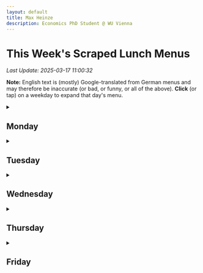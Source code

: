 ```yaml
---
layout: default
title: Max Heinze
description: Economics PhD Student @ WU Vienna
---
```


# This Week's Scraped Lunch Menus

_Last Update: 2025-03-17 11:00:32_

**Note:** English text is (mostly) Google-translated from German menus and may therefore be inaccurate (or bad, or funny, or all of the above). **Click** (or tap) on a weekday to expand that day's menu.

<details>
  <summary><h2>Monday</h2></summary>
  <table class="dataframe menu-table">
  <tbody>
    <tr>
      <td>Baschly</td>
      <td>Meat</td>
      <td>Baschly decided to upload an image-based menu this week. So please follow the link to your right if you want to access their menu.</td>
      <td></td>
      <td><a href="https://baschly.com/wpb/wp-content/uploads/2025/03/baschly-lunch-special-jan-2025-03-17-kosher-.jpg">Link</a></td>
    </tr>
    <tr>
      <td>Baschly</td>
      <td>Veggie</td>
      <td>Baschly decided to upload an image-based menu this week. So please follow the link to your right if you want to access their menu.</td>
      <td></td>
      <td><a href="https://baschly.com/wpb/wp-content/uploads/2025/03/baschly-lunch-special-jan-2025-03-17-kosher-.jpg">Link</a></td>
    </tr>
    <tr>
      <td>Das Campus Hot Stuff</td>
      <td></td>
      <td>Das Campus Hot Stuff only posts their lunch options on Facebook, so please follow the link to your right if you want to access their menu.</td>
      <td></td>
      <td><a href="https://www.facebook.com/dchotstuff">Link</a></td>
    </tr>
    <tr>
      <td>Finn</td>
      <td>ASIA BOX TO GO</td>
      <td></td>
      <td></td>
      <td><a href="https://finn.wien/collections/mittagsmenu">Link</a></td>
    </tr>
    <tr>
      <td>Finn</td>
      <td>ASIA BOX TO GO</td>
      <td></td>
      <td></td>
      <td><a href="https://finn.wien/collections/mittagsmenu">Link</a></td>
    </tr>
    <tr>
      <td>Finn</td>
      <td>M1</td>
      <td></td>
      <td></td>
      <td><a href="https://finn.wien/collections/mittagsmenu">Link</a></td>
    </tr>
    <tr>
      <td>Finn</td>
      <td>M1</td>
      <td></td>
      <td></td>
      <td><a href="https://finn.wien/collections/mittagsmenu">Link</a></td>
    </tr>
    <tr>
      <td>Finn</td>
      <td>M1</td>
      <td></td>
      <td></td>
      <td><a href="https://finn.wien/collections/mittagsmenu">Link</a></td>
    </tr>
    <tr>
      <td>Finn</td>
      <td>M1</td>
      <td></td>
      <td></td>
      <td><a href="https://finn.wien/collections/mittagsmenu">Link</a></td>
    </tr>
    <tr>
      <td>Finn</td>
      <td>M2</td>
      <td></td>
      <td></td>
      <td><a href="https://finn.wien/collections/mittagsmenu">Link</a></td>
    </tr>
    <tr>
      <td>Finn</td>
      <td>M2</td>
      <td></td>
      <td></td>
      <td><a href="https://finn.wien/collections/mittagsmenu">Link</a></td>
    </tr>
    <tr>
      <td>Finn</td>
      <td>M2</td>
      <td></td>
      <td></td>
      <td><a href="https://finn.wien/collections/mittagsmenu">Link</a></td>
    </tr>
    <tr>
      <td>Finn</td>
      <td>M2</td>
      <td></td>
      <td></td>
      <td><a href="https://finn.wien/collections/mittagsmenu">Link</a></td>
    </tr>
    <tr>
      <td>Finn</td>
      <td>M3</td>
      <td></td>
      <td></td>
      <td><a href="https://finn.wien/collections/mittagsmenu">Link</a></td>
    </tr>
    <tr>
      <td>Finn</td>
      <td>M3</td>
      <td></td>
      <td></td>
      <td><a href="https://finn.wien/collections/mittagsmenu">Link</a></td>
    </tr>
    <tr>
      <td>Finn</td>
      <td>Soup</td>
      <td></td>
      <td></td>
      <td><a href="https://finn.wien/collections/mittagsmenu">Link</a></td>
    </tr>
    <tr>
      <td>Finn</td>
      <td>Soup</td>
      <td></td>
      <td></td>
      <td><a href="https://finn.wien/collections/mittagsmenu">Link</a></td>
    </tr>
    <tr>
      <td>Glashaus</td>
      <td>Fisch & Fleisch</td>
      <td>Gebratene Hühnerkeulemit Erbsenreis und Natursaft (LO)</td>
      <td>14.90</td>
      <td><a href="https://www.dasglashaus.at/menues">Link</a></td>
    </tr>
    <tr>
      <td>Glashaus</td>
      <td>Fisch & Fleisch</td>
      <td>Fried chicken monitors' rice and natural juice (LO)</td>
      <td>14.90</td>
      <td><a href="https://www.dasglashaus.at/menues">Link</a></td>
    </tr>
    <tr>
      <td>Glashaus</td>
      <td>Vegetarisch</td>
      <td>Gnocchiin cremiger Wildpilzsauce (AGLO)</td>
      <td>13.90</td>
      <td><a href="https://www.dasglashaus.at/menues">Link</a></td>
    </tr>
    <tr>
      <td>Glashaus</td>
      <td>Vegetarisch</td>
      <td>Gnocchiin creamy wild mushroom sauce (AGLO)</td>
      <td>13.90</td>
      <td><a href="https://www.dasglashaus.at/menues">Link</a></td>
    </tr>
    <tr>
      <td>Library</td>
      <td>Meat</td>
      <td>Hühnchen-Enchiladas:Im Ofen gebackener Hühnchen-Burrito mit Tomaten-Käse-Soße, begleitet von mexikanischem Reis, gemischtem Bohnenpüree und frischer Salsa mit Koriander</td>
      <td>10.00</td>
      <td><a href="https://lia.coffee">Link</a></td>
    </tr>
    <tr>
      <td>Library</td>
      <td>Meat</td>
      <td>Pulled Chicken Enchiladas: Chicken Burrito baked in the oven in a cheesy sauce, accompanied by Mexican Rice, mixed Bean Puree,and fresh Salsa with Coriander (A,G)MEAT€ 10,00</td>
      <td>10.00</td>
      <td><a href="https://lia.coffee">Link</a></td>
    </tr>
    <tr>
      <td>Library</td>
      <td>Veggie</td>
      <td>Bohnen-Enchiladas:Im Ofen gebackener Käse-Bohnen-Burrito mit Tomaten-Käse-Soße, begleitet von mexikanischem Reis, gemischtem Bohnenpüree und frischer Salsa mit Koriander</td>
      <td>10.00</td>
      <td><a href="https://lia.coffee">Link</a></td>
    </tr>
    <tr>
      <td>Library</td>
      <td>Veggie</td>
      <td>Bean Enchiladas: Cheese and Bean Burrito baked in the oven in a cheesy sauce, accompanied by Mexican Rice, mixed Bean Puree, and fresh Salsa with Coriander (A, G)VEGGIE€ 10,00</td>
      <td>10.00</td>
      <td><a href="https://lia.coffee">Link</a></td>
    </tr>
    <tr>
      <td>Mensa</td>
      <td></td>
      <td>Selchfleischknödel | Sauerkraut | Kümmelsaft G,L</td>
      <td></td>
      <td><a href="https://www.wumensa.at/menuplan-deutsch">Link</a></td>
    </tr>
    <tr>
      <td>Mensa</td>
      <td></td>
      <td>Selch meat dumplings |Sauerkraut |Caraway juice g, l</td>
      <td></td>
      <td><a href="https://www.wumensa.at/menuplan-deutsch">Link</a></td>
    </tr>
    <tr>
      <td>Mensa</td>
      <td>Bowls & Co</td>
      <td></td>
      <td></td>
      <td><a href="https://www.wumensa.at/menuplan-deutsch">Link</a></td>
    </tr>
    <tr>
      <td>Mensa</td>
      <td>Bowls & Co</td>
      <td></td>
      <td></td>
      <td><a href="https://www.wumensa.at/menuplan-deutsch">Link</a></td>
    </tr>
    <tr>
      <td>Mensa</td>
      <td>Global & Grill</td>
      <td>Puten Gyros Pita | Tsatsiki | Tomaten,Gurken,Zwiebel,K raut | Wedges A,G,L</td>
      <td></td>
      <td><a href="https://www.wumensa.at/menuplan-deutsch">Link</a></td>
    </tr>
    <tr>
      <td>Mensa</td>
      <td>Global & Grill</td>
      <td>Turkey gyros pita |Tsatsiki |Tomatoes, cucumbers, onion, K Raut |Wedges A, G, L</td>
      <td></td>
      <td><a href="https://www.wumensa.at/menuplan-deutsch">Link</a></td>
    </tr>
    <tr>
      <td>Mensa</td>
      <td>Meaty</td>
      <td>Selchfleischknödel | Sauerkraut | Kümmelsaft G,L</td>
      <td></td>
      <td><a href="https://www.wumensa.at/menuplan-deutsch">Link</a></td>
    </tr>
    <tr>
      <td>Mensa</td>
      <td>Meaty</td>
      <td>Selch meat dumplings |Sauerkraut |Caraway juice g, l</td>
      <td></td>
      <td><a href="https://www.wumensa.at/menuplan-deutsch">Link</a></td>
    </tr>
    <tr>
      <td>Mensa</td>
      <td>Pasta & Co</td>
      <td>Hausgemachte Pasta (A) Hausgemachte Gnocchi (A,C,G) wahlweise Tomatensauce oder Pesto Rosso Rinder Bolognese Aufpreis</td>
      <td></td>
      <td><a href="https://www.wumensa.at/menuplan-deutsch">Link</a></td>
    </tr>
    <tr>
      <td>Mensa</td>
      <td>Pasta & Co</td>
      <td>Homemade pasta (a) homemade gnocchi (a, c, g) optionally tomato sauce or pesto rosso cattle bolognese surcharge</td>
      <td></td>
      <td><a href="https://www.wumensa.at/menuplan-deutsch">Link</a></td>
    </tr>
    <tr>
      <td>Mensa</td>
      <td>Pizza & Co</td>
      <td>Pizza Margherita Pizza Speciale</td>
      <td></td>
      <td><a href="https://www.wumensa.at/menuplan-deutsch">Link</a></td>
    </tr>
    <tr>
      <td>Mensa</td>
      <td>Pizza & Co</td>
      <td>Pizza Margherita Pizza Speciale</td>
      <td></td>
      <td><a href="https://www.wumensa.at/menuplan-deutsch">Link</a></td>
    </tr>
    <tr>
      <td>Mensa</td>
      <td>Powered by plants 100% plant based or Veggie</td>
      <td>Planted Paprikageschnetzeltes | Spätzle A,L</td>
      <td></td>
      <td><a href="https://www.wumensa.at/menuplan-deutsch">Link</a></td>
    </tr>
    <tr>
      <td>Mensa</td>
      <td>Powered by plants 100% plant based or Veggie</td>
      <td>Planted paprika scienceSpaetzle A, L</td>
      <td></td>
      <td><a href="https://www.wumensa.at/menuplan-deutsch">Link</a></td>
    </tr>
    <tr>
      <td>Mensa</td>
      <td>Soup Deal</td>
      <td>laut Tagesaushang</td>
      <td></td>
      <td><a href="https://www.wumensa.at/menuplan-deutsch">Link</a></td>
    </tr>
    <tr>
      <td>Mensa</td>
      <td>Soup Deal</td>
      <td>According to the daylike</td>
      <td></td>
      <td><a href="https://www.wumensa.at/menuplan-deutsch">Link</a></td>
    </tr>
    <tr>
      <td>Mensa</td>
      <td>Tagesuppe</td>
      <td>Klare Gemüsesuppe | Einlage A,C,G,L</td>
      <td></td>
      <td><a href="https://www.wumensa.at/menuplan-deutsch">Link</a></td>
    </tr>
    <tr>
      <td>Mensa</td>
      <td>Tagesuppe</td>
      <td>Clear vegetable soup |Inlay A, C, G, L</td>
      <td></td>
      <td><a href="https://www.wumensa.at/menuplan-deutsch">Link</a></td>
    </tr>
  </tbody>
</table>
</details>

<details>
  <summary><h2>Tuesday</h2></summary>
  <table class="dataframe menu-table">
  <tbody>
    <tr>
      <td>Baschly</td>
      <td>Meat</td>
      <td>Baschly decided to upload an image-based menu this week. So please follow the link to your right if you want to access their menu.</td>
      <td></td>
      <td><a href="https://baschly.com/wpb/wp-content/uploads/2025/03/baschly-lunch-special-jan-2025-03-17-kosher-.jpg">Link</a></td>
    </tr>
    <tr>
      <td>Baschly</td>
      <td>Veggie</td>
      <td>Baschly decided to upload an image-based menu this week. So please follow the link to your right if you want to access their menu.</td>
      <td></td>
      <td><a href="https://baschly.com/wpb/wp-content/uploads/2025/03/baschly-lunch-special-jan-2025-03-17-kosher-.jpg">Link</a></td>
    </tr>
    <tr>
      <td>Das Campus Hot Stuff</td>
      <td></td>
      <td>Das Campus Hot Stuff only posts their lunch options on Facebook, so please follow the link to your right if you want to access their menu.</td>
      <td></td>
      <td><a href="https://www.facebook.com/dchotstuff">Link</a></td>
    </tr>
    <tr>
      <td>Finn</td>
      <td>ASIA BOX TO GO</td>
      <td></td>
      <td></td>
      <td><a href="https://finn.wien/collections/mittagsmenu">Link</a></td>
    </tr>
    <tr>
      <td>Finn</td>
      <td>ASIA BOX TO GO</td>
      <td></td>
      <td></td>
      <td><a href="https://finn.wien/collections/mittagsmenu">Link</a></td>
    </tr>
    <tr>
      <td>Finn</td>
      <td>M3</td>
      <td></td>
      <td></td>
      <td><a href="https://finn.wien/collections/mittagsmenu">Link</a></td>
    </tr>
    <tr>
      <td>Finn</td>
      <td>M3</td>
      <td></td>
      <td></td>
      <td><a href="https://finn.wien/collections/mittagsmenu">Link</a></td>
    </tr>
    <tr>
      <td>Glashaus</td>
      <td>Fisch & Fleisch</td>
      <td>Rindsrouladenmit Erdäpfelpüree (GLO)</td>
      <td>14.90</td>
      <td><a href="https://www.dasglashaus.at/menues">Link</a></td>
    </tr>
    <tr>
      <td>Glashaus</td>
      <td>Fisch & Fleisch</td>
      <td>Beef roulades with potato puree (Glo)</td>
      <td>14.90</td>
      <td><a href="https://www.dasglashaus.at/menues">Link</a></td>
    </tr>
    <tr>
      <td>Glashaus</td>
      <td>Vegetarisch</td>
      <td>Bärlauch-ErdäpfelStrudel mit Bärlauchdip und Blattsalat (ACG)</td>
      <td>13.90</td>
      <td><a href="https://www.dasglashaus.at/menues">Link</a></td>
    </tr>
    <tr>
      <td>Glashaus</td>
      <td>Vegetarisch</td>
      <td>Bärlauch-Erdäpfelstrudel with wild garlic dip and leaf salad (ACG)</td>
      <td>13.90</td>
      <td><a href="https://www.dasglashaus.at/menues">Link</a></td>
    </tr>
    <tr>
      <td>Library</td>
      <td>Meat</td>
      <td>Kokosnuss-Huhn-Thai-Curry:Grünes Curry mit Kokosmilch, gebratenem Hähnchen, Champignons, Paprika und Zuckererbsen, serviert mit Jasminreis</td>
      <td>10.00</td>
      <td><a href="https://lia.coffee">Link</a></td>
    </tr>
    <tr>
      <td>Library</td>
      <td>Meat</td>
      <td>Coconut-Chicken-Thai Curry: Green Curry with Coconut Milk, roasted Chicken, Mushrooms, Bell Peppers,Sugar Snap Peas served with Jasmine Rice (A, D, L)MEAT€ 10,00</td>
      <td>10.00</td>
      <td><a href="https://lia.coffee">Link</a></td>
    </tr>
    <tr>
      <td>Library</td>
      <td>Veggie</td>
      <td>Grünes Süßkartoffel-Thai-Curry:Spinat und Kokosmilch, grünes Curry, Süßkartoffeln, Zucchini, Champignons, Tofu und Auberginen, serviert mit Jasminreis</td>
      <td>10.00</td>
      <td><a href="https://lia.coffee">Link</a></td>
    </tr>
    <tr>
      <td>Library</td>
      <td>Veggie</td>
      <td>Green-Sweet Potato-Thai Curry: Spinach and Coconut Milk, Green Curry, Sweet Potatoes, Zucchini,Mushrooms, Tofu, and Aubergine served with Jasmine Rice (A, D, F, L)VEGGIE€ 10,00</td>
      <td>10.00</td>
      <td><a href="https://lia.coffee">Link</a></td>
    </tr>
    <tr>
      <td>Mensa</td>
      <td></td>
      <td>Naturschnitzel vom Schwein | Erbsenreis | Natursaft A,L,M,F</td>
      <td></td>
      <td><a href="https://www.wumensa.at/menuplan-deutsch">Link</a></td>
    </tr>
    <tr>
      <td>Mensa</td>
      <td></td>
      <td>Natural schnitzel from pig |Pea rice |Natural juice a, l, m, f</td>
      <td></td>
      <td><a href="https://www.wumensa.at/menuplan-deutsch">Link</a></td>
    </tr>
    <tr>
      <td>Mensa</td>
      <td>Bowls & Co</td>
      <td>Pizza Margherita Pizza Speciale</td>
      <td></td>
      <td><a href="https://www.wumensa.at/menuplan-deutsch">Link</a></td>
    </tr>
    <tr>
      <td>Mensa</td>
      <td>Bowls & Co</td>
      <td>Pizza Margherita Pizza Speciale</td>
      <td></td>
      <td><a href="https://www.wumensa.at/menuplan-deutsch">Link</a></td>
    </tr>
    <tr>
      <td>Mensa</td>
      <td>Global & Grill</td>
      <td>Chili Beef Burrito | Bohnenreis | Cheddar Cheese Sauce | Dips | Tortilla Chips A,F,G,L,M</td>
      <td></td>
      <td><a href="https://www.wumensa.at/menuplan-deutsch">Link</a></td>
    </tr>
    <tr>
      <td>Mensa</td>
      <td>Global & Grill</td>
      <td>Chili Beef Burrito |Bean rice |Cheddar cheese sauce |Dips |Tortilla chips a, f, g, l, m</td>
      <td></td>
      <td><a href="https://www.wumensa.at/menuplan-deutsch">Link</a></td>
    </tr>
    <tr>
      <td>Mensa</td>
      <td>Meaty</td>
      <td>Naturschnitzel vom Schwein | Erbsenreis | Natursaft A,L,M,F</td>
      <td></td>
      <td><a href="https://www.wumensa.at/menuplan-deutsch">Link</a></td>
    </tr>
    <tr>
      <td>Mensa</td>
      <td>Meaty</td>
      <td>Natural schnitzel from pig |Pea rice |Natural juice a, l, m, f</td>
      <td></td>
      <td><a href="https://www.wumensa.at/menuplan-deutsch">Link</a></td>
    </tr>
    <tr>
      <td>Mensa</td>
      <td>Pasta & Co</td>
      <td>Hausgemachte Pasta (A) Hausgemachte Gnocchi (A,C,G) wahlweise Tomatensauce oder Pesto Rosso Rinder Bolognese Aufpreis</td>
      <td></td>
      <td><a href="https://www.wumensa.at/menuplan-deutsch">Link</a></td>
    </tr>
    <tr>
      <td>Mensa</td>
      <td>Pasta & Co</td>
      <td>Homemade pasta (a) homemade gnocchi (a, c, g) optionally tomato sauce or pesto rosso cattle bolognese surcharge</td>
      <td></td>
      <td><a href="https://www.wumensa.at/menuplan-deutsch">Link</a></td>
    </tr>
    <tr>
      <td>Mensa</td>
      <td>Pizza & Co</td>
      <td>Pizza Margherita Pizza Speciale</td>
      <td></td>
      <td><a href="https://www.wumensa.at/menuplan-deutsch">Link</a></td>
    </tr>
    <tr>
      <td>Mensa</td>
      <td>Pizza & Co</td>
      <td>Pizza Margherita Pizza Speciale</td>
      <td></td>
      <td><a href="https://www.wumensa.at/menuplan-deutsch">Link</a></td>
    </tr>
    <tr>
      <td>Mensa</td>
      <td>Powered by plants 100% plant based or Veggie</td>
      <td>Veganer Faschierter Braten | Bärlauch- Kartoffelpüree | Jus | Röstzwiebel A,F,H,M,P</td>
      <td></td>
      <td><a href="https://www.wumensa.at/menuplan-deutsch">Link</a></td>
    </tr>
    <tr>
      <td>Mensa</td>
      <td>Powered by plants 100% plant based or Veggie</td>
      <td>Vegan fascinated roast |Bear garlic potato puree |Jus |Röst onweed A, F, H, M, P</td>
      <td></td>
      <td><a href="https://www.wumensa.at/menuplan-deutsch">Link</a></td>
    </tr>
    <tr>
      <td>Mensa</td>
      <td>Soup Deal</td>
      <td>Cremesuppe vom Frühlingslauch A,L</td>
      <td></td>
      <td><a href="https://www.wumensa.at/menuplan-deutsch">Link</a></td>
    </tr>
    <tr>
      <td>Mensa</td>
      <td>Soup Deal</td>
      <td>Cream soup from spring garlic A, L</td>
      <td></td>
      <td><a href="https://www.wumensa.at/menuplan-deutsch">Link</a></td>
    </tr>
    <tr>
      <td>Mensa</td>
      <td>Tagesuppe</td>
      <td>Cremesuppe vom Frühlingslauch A,L</td>
      <td></td>
      <td><a href="https://www.wumensa.at/menuplan-deutsch">Link</a></td>
    </tr>
    <tr>
      <td>Mensa</td>
      <td>Tagesuppe</td>
      <td>Cream soup from spring garlic A, L</td>
      <td></td>
      <td><a href="https://www.wumensa.at/menuplan-deutsch">Link</a></td>
    </tr>
  </tbody>
</table>
</details>

<details>
  <summary><h2>Wednesday</h2></summary>
  <table class="dataframe menu-table">
  <tbody>
    <tr>
      <td>Baschly</td>
      <td>Meat</td>
      <td>Baschly decided to upload an image-based menu this week. So please follow the link to your right if you want to access their menu.</td>
      <td></td>
      <td><a href="https://baschly.com/wpb/wp-content/uploads/2025/03/baschly-lunch-special-jan-2025-03-17-kosher-.jpg">Link</a></td>
    </tr>
    <tr>
      <td>Baschly</td>
      <td>Veggie</td>
      <td>Baschly decided to upload an image-based menu this week. So please follow the link to your right if you want to access their menu.</td>
      <td></td>
      <td><a href="https://baschly.com/wpb/wp-content/uploads/2025/03/baschly-lunch-special-jan-2025-03-17-kosher-.jpg">Link</a></td>
    </tr>
    <tr>
      <td>Das Campus Hot Stuff</td>
      <td></td>
      <td>Das Campus Hot Stuff only posts their lunch options on Facebook, so please follow the link to your right if you want to access their menu.</td>
      <td></td>
      <td><a href="https://www.facebook.com/dchotstuff">Link</a></td>
    </tr>
    <tr>
      <td>Finn</td>
      <td>ASIA BOX TO GO</td>
      <td></td>
      <td></td>
      <td><a href="https://finn.wien/collections/mittagsmenu">Link</a></td>
    </tr>
    <tr>
      <td>Finn</td>
      <td>ASIA BOX TO GO</td>
      <td></td>
      <td></td>
      <td><a href="https://finn.wien/collections/mittagsmenu">Link</a></td>
    </tr>
    <tr>
      <td>Finn</td>
      <td>M1</td>
      <td></td>
      <td></td>
      <td><a href="https://finn.wien/collections/mittagsmenu">Link</a></td>
    </tr>
    <tr>
      <td>Finn</td>
      <td>M1</td>
      <td></td>
      <td></td>
      <td><a href="https://finn.wien/collections/mittagsmenu">Link</a></td>
    </tr>
    <tr>
      <td>Finn</td>
      <td>M2</td>
      <td></td>
      <td></td>
      <td><a href="https://finn.wien/collections/mittagsmenu">Link</a></td>
    </tr>
    <tr>
      <td>Finn</td>
      <td>M2</td>
      <td></td>
      <td></td>
      <td><a href="https://finn.wien/collections/mittagsmenu">Link</a></td>
    </tr>
    <tr>
      <td>Finn</td>
      <td>M3</td>
      <td></td>
      <td></td>
      <td><a href="https://finn.wien/collections/mittagsmenu">Link</a></td>
    </tr>
    <tr>
      <td>Finn</td>
      <td>M3</td>
      <td></td>
      <td></td>
      <td><a href="https://finn.wien/collections/mittagsmenu">Link</a></td>
    </tr>
    <tr>
      <td>Finn</td>
      <td>Soup</td>
      <td></td>
      <td></td>
      <td><a href="https://finn.wien/collections/mittagsmenu">Link</a></td>
    </tr>
    <tr>
      <td>Finn</td>
      <td>Soup</td>
      <td></td>
      <td></td>
      <td><a href="https://finn.wien/collections/mittagsmenu">Link</a></td>
    </tr>
    <tr>
      <td>Glashaus</td>
      <td>Fisch & Fleisch</td>
      <td>Spaghetti Carbonara(ACG)</td>
      <td>14.90</td>
      <td><a href="https://www.dasglashaus.at/menues">Link</a></td>
    </tr>
    <tr>
      <td>Glashaus</td>
      <td>Fisch & Fleisch</td>
      <td>Spaghetti Carbonara (ACG)</td>
      <td>14.90</td>
      <td><a href="https://www.dasglashaus.at/menues">Link</a></td>
    </tr>
    <tr>
      <td>Glashaus</td>
      <td>Vegetarisch</td>
      <td>Spinatgnocchiin Verdure-Sauce (AGLO)</td>
      <td>13.90</td>
      <td><a href="https://www.dasglashaus.at/menues">Link</a></td>
    </tr>
    <tr>
      <td>Glashaus</td>
      <td>Vegetarisch</td>
      <td>Spinatnocchi's Verdura sauce (Aglio)</td>
      <td>13.90</td>
      <td><a href="https://www.dasglashaus.at/menues">Link</a></td>
    </tr>
    <tr>
      <td>Library</td>
      <td>Meat</td>
      <td>Rindfleisch Bulgogi Reisschüssel:Mariniertes Rinderhackfleisch „Bulgogi-Style“ mit Jasminreis, Kimchi, Karotten, Gurkenscheiben und Frühlingszwiebeln</td>
      <td>10.00</td>
      <td><a href="https://lia.coffee">Link</a></td>
    </tr>
    <tr>
      <td>Library</td>
      <td>Meat</td>
      <td>Beef Bulgogi Rice Bowl: Marinated Ground Beef ‘Bulgogi style’ with jasmine rice, kimchi, carrot, sliced cucumber, spring onion (A,D, F, N)MEAT€ 10,00</td>
      <td>10.00</td>
      <td><a href="https://lia.coffee">Link</a></td>
    </tr>
    <tr>
      <td>Library</td>
      <td>Veggie</td>
      <td>Gemüse-Bulgogi-Reisschüssel:Marinierter Tofu und Pilze nach „Bulgogi-Style“ mit Jasminreis, Kimchi, Karotten, Gurkenscheiben und Frühlingszwiebeln</td>
      <td>10.00</td>
      <td><a href="https://lia.coffee">Link</a></td>
    </tr>
    <tr>
      <td>Library</td>
      <td>Veggie</td>
      <td>Veggie Bulgogi Rice Bowl: Marinated Tofu and Mushrooms ‘Bulgogi style’ with jasmine rice, kimchi, carrot, sliced cucumber, spring onion (A, D, F, N)VEGGIE€ 10,00</td>
      <td>10.00</td>
      <td><a href="https://lia.coffee">Link</a></td>
    </tr>
    <tr>
      <td>Mensa</td>
      <td></td>
      <td>Gebackenes Hühnerschnitzel | Petersilkartoffel A,C,G</td>
      <td></td>
      <td><a href="https://www.wumensa.at/menuplan-deutsch">Link</a></td>
    </tr>
    <tr>
      <td>Mensa</td>
      <td></td>
      <td>Baked chicken schnitzel |Petersil potato A, C, G</td>
      <td></td>
      <td><a href="https://www.wumensa.at/menuplan-deutsch">Link</a></td>
    </tr>
    <tr>
      <td>Mensa</td>
      <td>Bowls & Co</td>
      <td></td>
      <td></td>
      <td><a href="https://www.wumensa.at/menuplan-deutsch">Link</a></td>
    </tr>
    <tr>
      <td>Mensa</td>
      <td>Bowls & Co</td>
      <td></td>
      <td></td>
      <td><a href="https://www.wumensa.at/menuplan-deutsch">Link</a></td>
    </tr>
    <tr>
      <td>Mensa</td>
      <td>Global & Grill</td>
      <td>Bao Buns Pulled Pork oder Planted Pulled BBQ A,F,G</td>
      <td></td>
      <td><a href="https://www.wumensa.at/menuplan-deutsch">Link</a></td>
    </tr>
    <tr>
      <td>Mensa</td>
      <td>Global & Grill</td>
      <td>Bao Buns Pulled Pork or Planted Pulled BBQ A, F, G</td>
      <td></td>
      <td><a href="https://www.wumensa.at/menuplan-deutsch">Link</a></td>
    </tr>
    <tr>
      <td>Mensa</td>
      <td>Meaty</td>
      <td>Gebackenes Hühnerschnitzel | Petersilkartoffel A,C,G</td>
      <td></td>
      <td><a href="https://www.wumensa.at/menuplan-deutsch">Link</a></td>
    </tr>
    <tr>
      <td>Mensa</td>
      <td>Meaty</td>
      <td>Baked chicken schnitzel |Petersil potato A, C, G</td>
      <td></td>
      <td><a href="https://www.wumensa.at/menuplan-deutsch">Link</a></td>
    </tr>
    <tr>
      <td>Mensa</td>
      <td>Pasta & Co</td>
      <td>Hausgemachte Pasta (A) Hausgemachte Gnocchi (A,C,G) wahlweise Tomatensauce oder Pesto Rosso Rinder Bolognese Aufpreis</td>
      <td></td>
      <td><a href="https://www.wumensa.at/menuplan-deutsch">Link</a></td>
    </tr>
    <tr>
      <td>Mensa</td>
      <td>Pasta & Co</td>
      <td>Homemade pasta (a) homemade gnocchi (a, c, g) optionally tomato sauce or pesto rosso cattle bolognese surcharge</td>
      <td></td>
      <td><a href="https://www.wumensa.at/menuplan-deutsch">Link</a></td>
    </tr>
    <tr>
      <td>Mensa</td>
      <td>Pizza & Co</td>
      <td>XXX</td>
      <td></td>
      <td><a href="https://www.wumensa.at/menuplan-deutsch">Link</a></td>
    </tr>
    <tr>
      <td>Mensa</td>
      <td>Pizza & Co</td>
      <td>XXX</td>
      <td></td>
      <td><a href="https://www.wumensa.at/menuplan-deutsch">Link</a></td>
    </tr>
    <tr>
      <td>Mensa</td>
      <td>Powered by plants 100% plant based or Veggie</td>
      <td>Gemüse Rahmlinsen | Serviettenknödel A,C,G,L,M,O</td>
      <td></td>
      <td><a href="https://www.wumensa.at/menuplan-deutsch">Link</a></td>
    </tr>
    <tr>
      <td>Mensa</td>
      <td>Powered by plants 100% plant based or Veggie</td>
      <td>Vegetables cream lenses |Napkin dumplings A, C, G, L, M, O</td>
      <td></td>
      <td><a href="https://www.wumensa.at/menuplan-deutsch">Link</a></td>
    </tr>
    <tr>
      <td>Mensa</td>
      <td>Soup Deal</td>
      <td>Klare Gemüsesuppe | Einlage A,C,G,L</td>
      <td></td>
      <td><a href="https://www.wumensa.at/menuplan-deutsch">Link</a></td>
    </tr>
    <tr>
      <td>Mensa</td>
      <td>Soup Deal</td>
      <td>Clear vegetable soup |Inlay A, C, G, L</td>
      <td></td>
      <td><a href="https://www.wumensa.at/menuplan-deutsch">Link</a></td>
    </tr>
    <tr>
      <td>Mensa</td>
      <td>Tagesuppe</td>
      <td>Klare Gemüsesuppe | Einlage A,C,G,L</td>
      <td></td>
      <td><a href="https://www.wumensa.at/menuplan-deutsch">Link</a></td>
    </tr>
    <tr>
      <td>Mensa</td>
      <td>Tagesuppe</td>
      <td>Clear vegetable soup |Inlay A, C, G, L</td>
      <td></td>
      <td><a href="https://www.wumensa.at/menuplan-deutsch">Link</a></td>
    </tr>
  </tbody>
</table>
</details>

<details>
  <summary><h2>Thursday</h2></summary>
  <table class="dataframe menu-table">
  <tbody>
    <tr>
      <td>Baschly</td>
      <td>Meat</td>
      <td>Baschly decided to upload an image-based menu this week. So please follow the link to your right if you want to access their menu.</td>
      <td></td>
      <td><a href="https://baschly.com/wpb/wp-content/uploads/2025/03/baschly-lunch-special-jan-2025-03-17-kosher-.jpg">Link</a></td>
    </tr>
    <tr>
      <td>Baschly</td>
      <td>Veggie</td>
      <td>Baschly decided to upload an image-based menu this week. So please follow the link to your right if you want to access their menu.</td>
      <td></td>
      <td><a href="https://baschly.com/wpb/wp-content/uploads/2025/03/baschly-lunch-special-jan-2025-03-17-kosher-.jpg">Link</a></td>
    </tr>
    <tr>
      <td>Das Campus Hot Stuff</td>
      <td></td>
      <td>Das Campus Hot Stuff only posts their lunch options on Facebook, so please follow the link to your right if you want to access their menu.</td>
      <td></td>
      <td><a href="https://www.facebook.com/dchotstuff">Link</a></td>
    </tr>
    <tr>
      <td>Finn</td>
      <td>ASIA BOX TO GO</td>
      <td></td>
      <td></td>
      <td><a href="https://finn.wien/collections/mittagsmenu">Link</a></td>
    </tr>
    <tr>
      <td>Finn</td>
      <td>ASIA BOX TO GO</td>
      <td></td>
      <td></td>
      <td><a href="https://finn.wien/collections/mittagsmenu">Link</a></td>
    </tr>
    <tr>
      <td>Finn</td>
      <td>M1</td>
      <td></td>
      <td></td>
      <td><a href="https://finn.wien/collections/mittagsmenu">Link</a></td>
    </tr>
    <tr>
      <td>Finn</td>
      <td>M1</td>
      <td></td>
      <td></td>
      <td><a href="https://finn.wien/collections/mittagsmenu">Link</a></td>
    </tr>
    <tr>
      <td>Finn</td>
      <td>M2</td>
      <td></td>
      <td></td>
      <td><a href="https://finn.wien/collections/mittagsmenu">Link</a></td>
    </tr>
    <tr>
      <td>Finn</td>
      <td>M2</td>
      <td></td>
      <td></td>
      <td><a href="https://finn.wien/collections/mittagsmenu">Link</a></td>
    </tr>
    <tr>
      <td>Finn</td>
      <td>M3</td>
      <td></td>
      <td></td>
      <td><a href="https://finn.wien/collections/mittagsmenu">Link</a></td>
    </tr>
    <tr>
      <td>Finn</td>
      <td>M3</td>
      <td></td>
      <td></td>
      <td><a href="https://finn.wien/collections/mittagsmenu">Link</a></td>
    </tr>
    <tr>
      <td>Finn</td>
      <td>Soup</td>
      <td></td>
      <td></td>
      <td><a href="https://finn.wien/collections/mittagsmenu">Link</a></td>
    </tr>
    <tr>
      <td>Finn</td>
      <td>Soup</td>
      <td></td>
      <td></td>
      <td><a href="https://finn.wien/collections/mittagsmenu">Link</a></td>
    </tr>
    <tr>
      <td>Glashaus</td>
      <td>Fisch & Fleisch</td>
      <td>Puten Rahm-Gulaschmit Basmati Reis (GLO)</td>
      <td>14.90</td>
      <td><a href="https://www.dasglashaus.at/menues">Link</a></td>
    </tr>
    <tr>
      <td>Glashaus</td>
      <td>Fisch & Fleisch</td>
      <td>Turkeys cream goulashmit basmati rice (glo)</td>
      <td>14.90</td>
      <td><a href="https://www.dasglashaus.at/menues">Link</a></td>
    </tr>
    <tr>
      <td>Glashaus</td>
      <td>Vegetarisch</td>
      <td>Bärlauch Nockerlmit Schmelzkäse und Röstzwiebel (ACG)</td>
      <td>13.90</td>
      <td><a href="https://www.dasglashaus.at/menues">Link</a></td>
    </tr>
    <tr>
      <td>Glashaus</td>
      <td>Vegetarisch</td>
      <td>Bear garlic Nockerlmit melting cheese and roast onweed (ACG)</td>
      <td>13.90</td>
      <td><a href="https://www.dasglashaus.at/menues">Link</a></td>
    </tr>
    <tr>
      <td>Library</td>
      <td>Meat</td>
      <td>Rindfleisch Kebab Couscous Bowl:Griechischer Gurken-Tomaten-Salat, Rotkohl, Spinat und Zitronen-Joghurt-Sauce</td>
      <td>10.00</td>
      <td><a href="https://lia.coffee">Link</a></td>
    </tr>
    <tr>
      <td>Library</td>
      <td>Meat</td>
      <td>Beef Kebab Couscous Bowl: with a Greek Cucumber-Tomato Salad,and Red Cabbage, Spinach and Lemon Yogurt Sauce (A, C, F, G, L)MEAT€ 10,00</td>
      <td>10.00</td>
      <td><a href="https://lia.coffee">Link</a></td>
    </tr>
    <tr>
      <td>Library</td>
      <td>Veggie</td>
      <td>Falafel-Couscous-Bowl:Griechischer Gurken-Tomaten-Salat, Rotkohl, Spinat und Zitronen-Joghurt-Sauce</td>
      <td>10.00</td>
      <td><a href="https://lia.coffee">Link</a></td>
    </tr>
    <tr>
      <td>Library</td>
      <td>Veggie</td>
      <td>Falafel Couscous Bowl: with a Greek Cucumber-Tomato Salad,and Red Cabbage, Spinach and Lemon Yogurt Sauce (A, G, F, M)VEGGIE€ 10,00</td>
      <td>10.00</td>
      <td><a href="https://lia.coffee">Link</a></td>
    </tr>
    <tr>
      <td>Mensa</td>
      <td></td>
      <td>Chicken "Koy Soy" | Duftreis A,D,F,G,L</td>
      <td></td>
      <td><a href="https://www.wumensa.at/menuplan-deutsch">Link</a></td>
    </tr>
    <tr>
      <td>Mensa</td>
      <td></td>
      <td>Chicken "Koy Soy" |Duftreis A, D, F, G, L</td>
      <td></td>
      <td><a href="https://www.wumensa.at/menuplan-deutsch">Link</a></td>
    </tr>
    <tr>
      <td>Mensa</td>
      <td>Bowls & Co</td>
      <td>Pizza Margherita Pizza Speciale</td>
      <td></td>
      <td><a href="https://www.wumensa.at/menuplan-deutsch">Link</a></td>
    </tr>
    <tr>
      <td>Mensa</td>
      <td>Bowls & Co</td>
      <td>Pizza Margherita Pizza Speciale</td>
      <td></td>
      <td><a href="https://www.wumensa.at/menuplan-deutsch">Link</a></td>
    </tr>
    <tr>
      <td>Mensa</td>
      <td>Global & Grill</td>
      <td>Mensa Burger | Pommes Beef oder Planted 'Crispy Chicken style' A,G</td>
      <td></td>
      <td><a href="https://www.wumensa.at/menuplan-deutsch">Link</a></td>
    </tr>
    <tr>
      <td>Mensa</td>
      <td>Global & Grill</td>
      <td>Cafeteria burger |French fries beef or planted 'crispy chicken style' a, g</td>
      <td></td>
      <td><a href="https://www.wumensa.at/menuplan-deutsch">Link</a></td>
    </tr>
    <tr>
      <td>Mensa</td>
      <td>Meaty</td>
      <td>Chicken "Koy Soy" | Duftreis A,D,F,G,L</td>
      <td></td>
      <td><a href="https://www.wumensa.at/menuplan-deutsch">Link</a></td>
    </tr>
    <tr>
      <td>Mensa</td>
      <td>Meaty</td>
      <td>Chicken "Koy Soy" |Duftreis A, D, F, G, L</td>
      <td></td>
      <td><a href="https://www.wumensa.at/menuplan-deutsch">Link</a></td>
    </tr>
    <tr>
      <td>Mensa</td>
      <td>Pasta & Co</td>
      <td>Hausgemachte Pasta (A) Hausgemachte Gnocchi (A,C,G) wahlweise Tomatensauce oder Pesto Rosso Rinder Bolognese Aufpreis</td>
      <td></td>
      <td><a href="https://www.wumensa.at/menuplan-deutsch">Link</a></td>
    </tr>
    <tr>
      <td>Mensa</td>
      <td>Pasta & Co</td>
      <td>Homemade pasta (a) homemade gnocchi (a, c, g) optionally tomato sauce or pesto rosso cattle bolognese surcharge</td>
      <td></td>
      <td><a href="https://www.wumensa.at/menuplan-deutsch">Link</a></td>
    </tr>
    <tr>
      <td>Mensa</td>
      <td>Pizza & Co</td>
      <td>Pizza Margherita Pizza Speciale</td>
      <td></td>
      <td><a href="https://www.wumensa.at/menuplan-deutsch">Link</a></td>
    </tr>
    <tr>
      <td>Mensa</td>
      <td>Pizza & Co</td>
      <td>Pizza Margherita Pizza Speciale</td>
      <td></td>
      <td><a href="https://www.wumensa.at/menuplan-deutsch">Link</a></td>
    </tr>
    <tr>
      <td>Mensa</td>
      <td>Powered by plants 100% plant based or Veggie</td>
      <td>Knoblauchrahm (veggie) A,C,G</td>
      <td></td>
      <td><a href="https://www.wumensa.at/menuplan-deutsch">Link</a></td>
    </tr>
    <tr>
      <td>Mensa</td>
      <td>Powered by plants 100% plant based or Veggie</td>
      <td>Knoblauchrahm (veggie) a, c, g</td>
      <td></td>
      <td><a href="https://www.wumensa.at/menuplan-deutsch">Link</a></td>
    </tr>
    <tr>
      <td>Mensa</td>
      <td>Soup Deal</td>
      <td>Gemüsecremesuppe A,L</td>
      <td></td>
      <td><a href="https://www.wumensa.at/menuplan-deutsch">Link</a></td>
    </tr>
    <tr>
      <td>Mensa</td>
      <td>Soup Deal</td>
      <td>Vegetable cream soup a, l</td>
      <td></td>
      <td><a href="https://www.wumensa.at/menuplan-deutsch">Link</a></td>
    </tr>
    <tr>
      <td>Mensa</td>
      <td>Tagesuppe</td>
      <td>Gemüsecremesuppe A,L</td>
      <td></td>
      <td><a href="https://www.wumensa.at/menuplan-deutsch">Link</a></td>
    </tr>
    <tr>
      <td>Mensa</td>
      <td>Tagesuppe</td>
      <td>Vegetable cream soup a, l</td>
      <td></td>
      <td><a href="https://www.wumensa.at/menuplan-deutsch">Link</a></td>
    </tr>
  </tbody>
</table>
</details>

<details>
  <summary><h2>Friday</h2></summary>
  <table class="dataframe menu-table">
  <tbody>
    <tr>
      <td>Baschly</td>
      <td>Meat</td>
      <td>Baschly decided to upload an image-based menu this week. So please follow the link to your right if you want to access their menu.</td>
      <td></td>
      <td><a href="https://baschly.com/wpb/wp-content/uploads/2025/03/baschly-lunch-special-jan-2025-03-17-kosher-.jpg">Link</a></td>
    </tr>
    <tr>
      <td>Baschly</td>
      <td>Veggie</td>
      <td>Baschly decided to upload an image-based menu this week. So please follow the link to your right if you want to access their menu.</td>
      <td></td>
      <td><a href="https://baschly.com/wpb/wp-content/uploads/2025/03/baschly-lunch-special-jan-2025-03-17-kosher-.jpg">Link</a></td>
    </tr>
    <tr>
      <td>Das Campus Hot Stuff</td>
      <td></td>
      <td>Das Campus Hot Stuff only posts their lunch options on Facebook, so please follow the link to your right if you want to access their menu.</td>
      <td></td>
      <td><a href="https://www.facebook.com/dchotstuff">Link</a></td>
    </tr>
    <tr>
      <td>Finn</td>
      <td>ASIA BOX TO GO</td>
      <td></td>
      <td></td>
      <td><a href="https://finn.wien/collections/mittagsmenu">Link</a></td>
    </tr>
    <tr>
      <td>Finn</td>
      <td>ASIA BOX TO GO</td>
      <td></td>
      <td></td>
      <td><a href="https://finn.wien/collections/mittagsmenu">Link</a></td>
    </tr>
    <tr>
      <td>Finn</td>
      <td>M1</td>
      <td></td>
      <td></td>
      <td><a href="https://finn.wien/collections/mittagsmenu">Link</a></td>
    </tr>
    <tr>
      <td>Finn</td>
      <td>M1</td>
      <td></td>
      <td></td>
      <td><a href="https://finn.wien/collections/mittagsmenu">Link</a></td>
    </tr>
    <tr>
      <td>Finn</td>
      <td>M2</td>
      <td></td>
      <td></td>
      <td><a href="https://finn.wien/collections/mittagsmenu">Link</a></td>
    </tr>
    <tr>
      <td>Finn</td>
      <td>M2</td>
      <td></td>
      <td></td>
      <td><a href="https://finn.wien/collections/mittagsmenu">Link</a></td>
    </tr>
    <tr>
      <td>Finn</td>
      <td>M3</td>
      <td></td>
      <td></td>
      <td><a href="https://finn.wien/collections/mittagsmenu">Link</a></td>
    </tr>
    <tr>
      <td>Finn</td>
      <td>M3</td>
      <td></td>
      <td></td>
      <td><a href="https://finn.wien/collections/mittagsmenu">Link</a></td>
    </tr>
    <tr>
      <td>Finn</td>
      <td>Soup</td>
      <td></td>
      <td></td>
      <td><a href="https://finn.wien/collections/mittagsmenu">Link</a></td>
    </tr>
    <tr>
      <td>Finn</td>
      <td>Soup</td>
      <td></td>
      <td></td>
      <td><a href="https://finn.wien/collections/mittagsmenu">Link</a></td>
    </tr>
    <tr>
      <td>Glashaus</td>
      <td>Fisch & Fleisch</td>
      <td>Wiener Erdäpfelgulaschmit Dürre (LO)</td>
      <td>14.90</td>
      <td><a href="https://www.dasglashaus.at/menues">Link</a></td>
    </tr>
    <tr>
      <td>Glashaus</td>
      <td>Fisch & Fleisch</td>
      <td>Viennese potato goulash with drought (LO)</td>
      <td>14.90</td>
      <td><a href="https://www.dasglashaus.at/menues">Link</a></td>
    </tr>
    <tr>
      <td>Glashaus</td>
      <td>Vegetarisch</td>
      <td>Shakshukamit poschiertem Ei (CL)</td>
      <td>13.90</td>
      <td><a href="https://www.dasglashaus.at/menues">Link</a></td>
    </tr>
    <tr>
      <td>Glashaus</td>
      <td>Vegetarisch</td>
      <td>Shakshuka with a poached egg (CL)</td>
      <td>13.90</td>
      <td><a href="https://www.dasglashaus.at/menues">Link</a></td>
    </tr>
    <tr>
      <td>Library</td>
      <td>Veggie</td>
      <td>Kücheninspiration: Das heutige Menü wird spontan vom Koch zusammengestellt</td>
      <td>10.00</td>
      <td><a href="https://lia.coffee">Link</a></td>
    </tr>
    <tr>
      <td>Library</td>
      <td>Veggie</td>
      <td>Kitchen Inspiration: today´s menu will be crafted spontaneously by the ChefVEGGIE€ 10,00MEAT€ 10,00</td>
      <td>10.00</td>
      <td><a href="https://lia.coffee">Link</a></td>
    </tr>
    <tr>
      <td>Mensa</td>
      <td></td>
      <td>Gebackener Seelachs | Petersil-Erdäpfel | Sc. Tartare A,C,D,G,M</td>
      <td></td>
      <td><a href="https://www.wumensa.at/menuplan-deutsch">Link</a></td>
    </tr>
    <tr>
      <td>Mensa</td>
      <td></td>
      <td>Baked salmon |Petersil Erdäpfel |Sc.Tartare A, C, D, G, M</td>
      <td></td>
      <td><a href="https://www.wumensa.at/menuplan-deutsch">Link</a></td>
    </tr>
    <tr>
      <td>Mensa</td>
      <td>Bowls & Co</td>
      <td>Pizza Margherita Pizza Speciale</td>
      <td></td>
      <td><a href="https://www.wumensa.at/menuplan-deutsch">Link</a></td>
    </tr>
    <tr>
      <td>Mensa</td>
      <td>Bowls & Co</td>
      <td>Pizza Margherita Pizza Speciale</td>
      <td></td>
      <td><a href="https://www.wumensa.at/menuplan-deutsch">Link</a></td>
    </tr>
    <tr>
      <td>Mensa</td>
      <td>Global & Grill</td>
      <td>Food Waste Day</td>
      <td></td>
      <td><a href="https://www.wumensa.at/menuplan-deutsch">Link</a></td>
    </tr>
    <tr>
      <td>Mensa</td>
      <td>Global & Grill</td>
      <td>Food Waste Day</td>
      <td></td>
      <td><a href="https://www.wumensa.at/menuplan-deutsch">Link</a></td>
    </tr>
    <tr>
      <td>Mensa</td>
      <td>Meaty</td>
      <td>Gebackener Seelachs | Petersil-Erdäpfel | Sc. Tartare A,C,D,G,M</td>
      <td></td>
      <td><a href="https://www.wumensa.at/menuplan-deutsch">Link</a></td>
    </tr>
    <tr>
      <td>Mensa</td>
      <td>Meaty</td>
      <td>Baked salmon |Petersil Erdäpfel |Sc.Tartare A, C, D, G, M</td>
      <td></td>
      <td><a href="https://www.wumensa.at/menuplan-deutsch">Link</a></td>
    </tr>
    <tr>
      <td>Mensa</td>
      <td>Pasta & Co</td>
      <td>Hausgemachte Pasta (A) Hausgemachte Gnocchi (A,C,G) wahlweise Tomatensauce oder Pesto Rosso Rinder Bolognese Aufpreis</td>
      <td></td>
      <td><a href="https://www.wumensa.at/menuplan-deutsch">Link</a></td>
    </tr>
    <tr>
      <td>Mensa</td>
      <td>Pasta & Co</td>
      <td>Homemade pasta (a) homemade gnocchi (a, c, g) optionally tomato sauce or pesto rosso cattle bolognese surcharge</td>
      <td></td>
      <td><a href="https://www.wumensa.at/menuplan-deutsch">Link</a></td>
    </tr>
    <tr>
      <td>Mensa</td>
      <td>Pizza & Co</td>
      <td>Pizza Margherita Pizza Speciale</td>
      <td></td>
      <td><a href="https://www.wumensa.at/menuplan-deutsch">Link</a></td>
    </tr>
    <tr>
      <td>Mensa</td>
      <td>Pizza & Co</td>
      <td>Pizza Margherita Pizza Speciale</td>
      <td></td>
      <td><a href="https://www.wumensa.at/menuplan-deutsch">Link</a></td>
    </tr>
    <tr>
      <td>Mensa</td>
      <td>Powered by plants 100% plant based or Veggie</td>
      <td>Kichererbsen-Gemüse Curry | Bulgur A,F,L</td>
      <td></td>
      <td><a href="https://www.wumensa.at/menuplan-deutsch">Link</a></td>
    </tr>
    <tr>
      <td>Mensa</td>
      <td>Powered by plants 100% plant based or Veggie</td>
      <td>Chickpea vegetables curry |Bulgur a, f, l</td>
      <td></td>
      <td><a href="https://www.wumensa.at/menuplan-deutsch">Link</a></td>
    </tr>
    <tr>
      <td>Mensa</td>
      <td>Soup Deal</td>
      <td>Klare Gemüsesuppe | Einlage A,C,G,L</td>
      <td></td>
      <td><a href="https://www.wumensa.at/menuplan-deutsch">Link</a></td>
    </tr>
    <tr>
      <td>Mensa</td>
      <td>Soup Deal</td>
      <td>Clear vegetable soup |Inlay A, C, G, L</td>
      <td></td>
      <td><a href="https://www.wumensa.at/menuplan-deutsch">Link</a></td>
    </tr>
    <tr>
      <td>Mensa</td>
      <td>Tagesuppe</td>
      <td>Klare Gemüsesuppe | Einlage A,C,G,L</td>
      <td></td>
      <td><a href="https://www.wumensa.at/menuplan-deutsch">Link</a></td>
    </tr>
    <tr>
      <td>Mensa</td>
      <td>Tagesuppe</td>
      <td>Clear vegetable soup |Inlay A, C, G, L</td>
      <td></td>
      <td><a href="https://www.wumensa.at/menuplan-deutsch">Link</a></td>
    </tr>
  </tbody>
</table>
</details>
